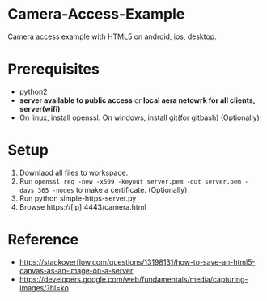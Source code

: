 # Camera-Access-Example
Camera access example with HTML5 on android, ios, desktop.

# Prerequisites

- [python2](https://www.python.org/downloads/)
- **server available to public access** or **local aera netowrk for all clients, server(wifi)**
- On linux, install openssl. On windows, install git(for gitbash) (Optionally)

# Setup

1) Downlaod all files to workspace.
2) Run `openssl req -new -x509 -keyout server.pem -out server.pem -days 365 -nodes` to make a certificate. (Optionally)
3) Run python simple-https-server.py
4) Browse https://[ip]:4443/camera.html 

# Reference

- https://stackoverflow.com/questions/13198131/how-to-save-an-html5-canvas-as-an-image-on-a-server
- https://developers.google.com/web/fundamentals/media/capturing-images/?hl=ko
